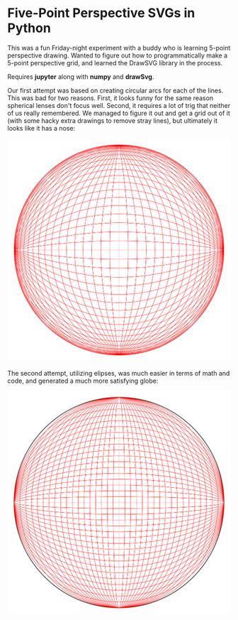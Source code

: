 # Five-Point Perspective SVGs in Python

This was a fun Friday-night experiment with a buddy who is learning 5-point perspective drawing. Wanted to figure out how to programmatically make a 5-point perspective grid, and learned the DrawSVG library in the process. 

Requires **jupyter** along with **numpy** and **drawSvg**. 

Our first attempt was based on creating circular arcs for each of the lines. This was bad for two reasons. First, it looks funny for the same reason spherical lenses don't focus  well. Second, it requires a lot of trig that neither of us really remembered. We managed to figure it out and get a grid out of it (with some hacky extra drawings to remove stray lines), but ultimately it looks like it has a nose:

![a spherical five-point perspective grid svg generated in python](bad-example.svg "Five-Point Perspective in Python with DrawSVG")

The second attempt, utilizing elipses, was much easier in terms of math and code, and generated a much more satisfying globe: 

![an elliptical five-point perspective grid svg generated in python](example.svg "Five-Point Perspective in Python with DrawSVG")
